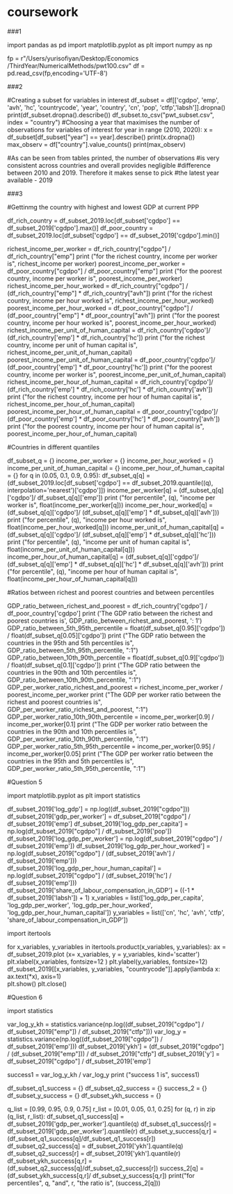 # coursework

###1

import pandas as pd
import matplotlib.pyplot as plt
import numpy as np


fp = r"/Users/yurisofiyan/Desktop/Economics /ThirdYear/NumericalMethods/pwt100.csv"
df = pd.read_csv(fp,encoding='UTF-8')

###2

#Creating a subset for variables in interest
df_subset = df[['cgdpo', 'emp', 'avh', 'hc', 'countrycode', 'year', 'country', 'cn', 'pop', 'ctfp','labsh']].dropna()
print(df_subset.dropna().describe())
df_subset.to_csv("pwt_subset.csv", index = "country")
#Choosing a year that maximises the number of observations for variables of interest
for year in range (2010, 2020):
  x = df_subset[df_subset["year"] == year].describe()
  print(x.dropna())
  max_observ = df["country"].value_counts()
  print(max_observ)
 
#As can be seen from tables printed, the number of observations
#is very consistent across countries and overall provides negligible
#difference between 2010 and 2019. Therefore it makes sense to pick
#the latest year available - 2019


###3
 
#Gettinmg the country with highest and lowest GDP at current PPP

df_rich_country = df_subset_2019.loc[df_subset['cgdpo'] == df_subset_2019['cgdpo'].max()]
df_poor_country = df_subset_2019.loc[df_subset['cgdpo'] == df_subset_2019['cgdpo'].min()]

richest_income_per_worker = df_rich_country["cgdpo"] / df_rich_country["emp"]
print ("for the richest country, income per worker is", richest_income per worker)
poorest_income_per_worker = df_poor_country["cgdpo"] / df_poor_country["emp"]
print ("for the poorest country, income per worker is", poorest_income_per_worker)
richest_income_per_hour_worked = df_rich_country["cgdpo"] / (df_rich_country["emp"] * df_rich_country["avh"])
print ("for the richest country, income per hour worked is", richest_income_per_hour_worked)
poorest_income_per_hour_worked = df_poor_country["cgdpo"] / (df_poor_country["emp"] * df_poor_country["avh"])
print ("for the poorest country, income per hour worked is", poorest_income_per_hour_worked)
richest_income_per_unit_of_human_capital = df_rich_country['cgdpo']/ (df_rich_country['emp'] * df_rich_country['hc'])
print ("for the richest country, income per unit of human capital  is", richest_income_per_unit_of_human_capital)
poorest_income_per_unit_of_human_capital = df_poor_country['cgdpo']/ (df_poor_country['emp'] * df_poor_country['hc'])
print ("for the poorest country, income per worker is", poorest_income_per_unit_of_human_capital)
richest_income_per_hour_of_human_capital = df_rich_country['cgdpo']/ (df_rich_country['emp'] * df_rich_country['hc'] * df_rich_country['avh'])
print ("for the richest country, income per hour of human capital is", richest_income_per_hour_of_human_capital)
poorest_income_per_hour_of_human_capital = df_poor_country['cgdpo']/ (df_poor_country['emp'] * df_poor_country['hc'] * df_poor_country['avh'])
print ("for the poorest country, income per hour of human capital is", poorest_income_per_hour_of_human_capital)

#Countries in different quantiles 

df_subset_q = {}
income_per_worker = {}
income_per_hour_worked = {}
income_per_unit_of_human_capital = {}
income_per_hour_of_human_capital = {}
for q in (0.05, 0.1, 0.9, 0.95):
    df_subset_q[q] = (df_subset_2019.loc[df_subset['cgdpo'] == df_subset_2019.quantile((q), interpolation='nearest')['cgdpo']])
    income_per_worker[q] = (df_subset_q[q]['cgdpo']/ df_subset_q[q]['emp'])
    print ("for percentile", (q), "income per worker is", float(income_per_worker[q]))
    income_per_hour_worked[q] = (df_subset_q[q]['cgdpo']/ (df_subset_q[q]['emp'] * df_subset_q[q]['avh']))
    print ("for percentile", (q), "income per hour worked is", float(income_per_hour_worked[q]))
    income_per_unit_of_human_capital[q] = (df_subset_q[q]['cgdpo']/ (df_subset_q[q]['emp'] * df_subset_q[q]['hc']))
    print ("for percentile", (q), "income per unit of human capital is", float(income_per_unit_of_human_capital[q]))
    income_per_hour_of_human_capital[q] = (df_subset_q[q]['cgdpo']/ (df_subset_q[q]['emp'] * df_subset_q[q]['hc'] * df_subset_q[q]['avh']))
    print ("for percentile", (q), "income per hour of human capital is", float(income_per_hour_of_human_capital[q]))
 
#Ratios between richest and poorest countries and between percentiles 

GDP_ratio_between_richest_and_poorest = df_rich_country['cgdpo'] / df_poor_country['cgdpo']
print ('The GDP ratio between the richest and poorest countries is', GDP_ratio_between_richest_and_poorest, ': 1')
GDP_ratio_between_5th_95th_percentile = float(df_subset_q[0.95]['cgdpo']) / float(df_subset_q[0.05]['cgdpo'])
print ("The GDP ratio between the countries in the 95th and 5th percentiles is", GDP_ratio_between_5th_95th_percentile, ":1")
GDP_ratio_between_10th_90th_percentile = float(df_subset_q[0.9]['cgdpo']) / float(df_subset_q[0.1]['cgdpo'])
print ("The GDP ratio between the countries in the 90th and 10th percentiles is", GDP_ratio_between_10th_90th_percentile, ":1")
GDP_per_worker_ratio_richest_and_poorest = richest_income_per_worker / poorest_income_per_worker
print ("The GDP per worker ratio between the richest and poorest countries is", GDP_per_worker_ratio_richest_and_poorest, ":1")
GDP_per_worker_ratio_10th_90th_percentile = income_per_worker[0.9] / income_per_worker[0.1]
print ("The GDP per worker ratio between the countries in the 90th and 10th percentiles is", GDP_per_worker_ratio_10th_90th_percentile, ":1")
GDP_per_worker_ratio_5th_95th_percentile = income_per_worker[0.95] / income_per_worker[0.05]
print ("The GDP per worker ratio between the countries in the 95th and 5th percentiles is", GDP_per_worker_ratio_5th_95th_percentile, ":1")

#Question 5

import matplotlib.pyplot as plt
import statistics

df_subset_2019['log_gdp'] = np.log((df_subset_2019["cgdpo"]))
df_subset_2019['gdp_per_worker'] = df_subset_2019["cgdpo"] / df_subset_2019['emp']
df_subset_2019['log_gdp_per_capita'] = np.log(df_subset_2019["cgdpo"] / df_subset_2019['pop'])
df_subset_2019['log_gdp_per_worker'] = np.log(df_subset_2019["cgdpo"] / df_subset_2019['emp'])
df_subset_2019['log_gdp_per_hour_worked'] = np.log(df_subset_2019["cgdpo"] / (df_subset_2019['avh'] / df_subset_2019['emp']))
df_subset_2019['log_gdp_per_hour_human_capital'] = np.log(df_subset_2019["cgdpo"] / (df_subset_2019['hc'] / df_subset_2019['emp']))
df_subset_2019['share_of_labour_compensation_in_GDP'] = ((-1 * df_subset_2019['labsh']) + 1)
x_variables = list(['log_gdp_per_capita', 'log_gdp_per_worker', 'log_gdp_per_hour_worked', 'log_gdp_per_hour_human_capital'])
y_variables = list(['cn', 'hc', 'avh', 'ctfp', 'share_of_labour_compensation_in_GDP'])

import itertools

for x_variables, y_variables in itertools.product(x_variables, y_variables):
    ax = df_subset_2019.plot (x= x_variables, y = y_variables, kind='scatter')
    plt.xlabel(x_variables, fontsize=12 )
    plt.ylabel(y_variables, fontsize=12)
    df_subset_2019[[x_variables, y_variables, "countrycode"]].apply(lambda x: ax.text(*x), axis=1)   
plt.show()
plt.close()

#Question 6

import statistics

var_log_y_kh = statistics.variance(np.log((df_subset_2019["cgdpo"] / df_subset_2019["emp"]) / df_subset_2019["ctfp"]))
var_log_y = statistics.variance(np.log((df_subset_2019["cgdpo"]) / df_subset_2019['emp']))
df_subset_2019['ykh'] = (df_subset_2019["cgdpo"] / (df_subset_2019["emp"])) / df_subset_2019["ctfp"]
df_subset_2019['y'] = df_subset_2019["cgdpo"] / df_subset_2019['emp']

success1 = var_log_y_kh / var_log_y
print ("success 1 is", success1)

df_subset_q1_success = {}
df_subset_q2_success = {}
success_2 = {}
df_subset_y_success = {}
df_subset_ykh_success = {}

q_list = [0.99, 0.95, 0.9, 0.75]
r_list = [0.01, 0.05, 0.1, 0.25]
for (q, r) in zip (q_list, r_list):
    df_subset_q1_success[q] = df_subset_2019['gdp_per_worker'].quantile(q)
    df_subset_q1_success[r] = df_subset_2019['gdp_per_worker'].quantile(r)
    df_subset_y_success[q,r] = (df_subset_q1_success[q]/df_subset_q1_success[r])
    df_subset_q2_success[q] = df_subset_2019['ykh'].quantile(q)
    df_subset_q2_success[r] = df_subset_2019['ykh'].quantile(r)
    df_subset_ykh_success[q,r] = (df_subset_q2_success[q]/df_subset_q2_success[r])
    success_2[q] = (df_subset_ykh_success[q,r]/ df_subset_y_success[q,r])
    print("for percentiles", q, "and", r, "the ratio is", (success_2[q]))
